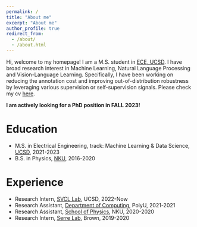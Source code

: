 ```yaml
---
permalink: /
title: "About me"
excerpt: "About me"
author_profile: true
redirect_from: 
  - /about/
  - /about.html
---
```


Hi, welcome to my homepage! I am a M.S. student in [ECE, UCSD](https://www.ece.ucsd.edu/). I have broad research interest in Machine Learning, Natural Language Processing and Vision-Language Learning. Specifically, I
have been working on reducing the annotation cost and improving out-of-distribution robustness by
leveraging various supervision or self-supervision signals. Please check my cv [here](https://zhang-yu-wei.github.io/files/cv.pdf).

**I am actively looking for a PhD position in FALL 2023!**

Education
======
* M.S. in Electrical Engineering, track: Machine Learning & Data Science, [UCSD](https://ucsd.edu/), 2021-2023
* B.S. in Physics, [NKU](https://en.nankai.edu.cn/), 2016-2020

Experience
======
* Research Intern, [SVCL Lab](http://www.svcl.ucsd.edu/), UCSD, 2022-Now
* Research Assistant, [Department of Computing](https://www.polyu.edu.hk/comp/), PolyU, 2021-2021
* Research Assistant, [School of Physics](https://physics.nankai.edu.cn/wlxyen/main.htm), NKU, 2020-2020
* Research Intern, [Serre Lab](https://serre-lab.clps.brown.edu/), Brown, 2019-2020
